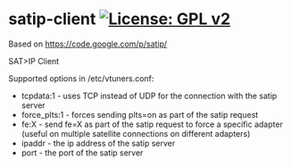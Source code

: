 satip-client [![License: GPL v2](https://img.shields.io/badge/License-GPL%20v2-blue.svg)](https://www.gnu.org/licenses/old-licenses/gpl-2.0.en.html)
============
Based on https://code.google.com/p/satip/

SAT>IP Client

Supported options in /etc/vtuners.conf:
- tcpdata:1 - uses TCP instead of UDP for the connection with the satip server
- force_plts:1 - forces sending plts=on as part of the satip request
- fe:X - send fe=X as part of the satip request to force a specific adapter (useful on multiple satellite connections on different adapters)
- ipaddr - the ip address of the satip server
- port - the port of the satip server
